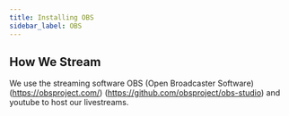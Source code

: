 ```yaml
---
title: Installing OBS
sidebar_label: OBS
---
```


## How We Stream
We use the streaming software OBS (Open Broadcaster Software) (https://obsproject.com/) (https://github.com/obsproject/obs-studio) and youtube to host our livestreams. 
